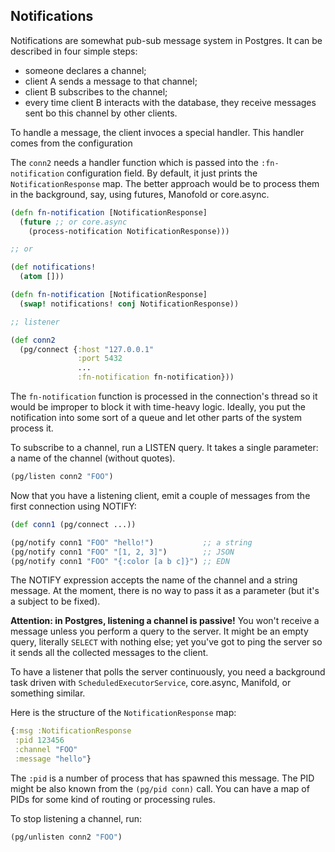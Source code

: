 ## Notifications

<!-- toc -->
<!-- tocstop -->

Notifications are somewhat pub-sub message system in Postgres. It can be
described in four simple steps:

- someone declares a channel;
- client A sends a message to that channel;
- client B subscribes to the channel;
- every time client B interacts with the database, they receive messages sent bo
  this channel by other clients.

To handle a message, the client invoces a special handler. This handler comes
from the configuration

The `conn2` needs a handler function which is passed into the `:fn-notification`
configuration field. By default, it just prints the `NotificationResponse`
map. The better approach would be to process them in the background, say, using
futures, Manofold or core.async.

~~~clojure
(defn fn-notification [NotificationResponse]
  (future ;; or core.async
    (process-notification NotificationResponse)))

;; or

(def notifications!
  (atom []))

(defn fn-notification [NotificationResponse]
  (swap! notifications! conj NotificationResponse))

;; listener

(def conn2
  (pg/connect {:host "127.0.0.1"
               :port 5432
               ...
               :fn-notification fn-notification}))
~~~

The `fn-notification` function is processed in the connection's thread so it
would be improper to block it with time-heavy logic. Ideally, you put the
notification into some sort of a queue and let other parts of the system process
it.

To subscribe to a channel, run a LISTEN query. It takes a single parameter: a
name of the channel (without quotes).

~~~clojure
(pg/listen conn2 "FOO")
~~~

Now that you have a listening client, emit a couple of messages from the first
connection using NOTIFY:

~~~clojure
(def conn1 (pg/connect ...))

(pg/notify conn1 "FOO" "hello!")           ;; a string
(pg/notify conn1 "FOO" "[1, 2, 3]")        ;; JSON
(pg/notify conn1 "FOO" "{:color [a b c]}") ;; EDN
~~~

The NOTIFY expression accepts the name of the channel and a string message. At
the moment, there is no way to pass it as a parameter (but it's a subject to be
fixed).

**Attention: in Postgres, listening a channel is passive!** You won't receive a
message unless you perform a query to the server. It might be an empty query,
literally `SELECT` with nothing else; yet you've got to ping the server so it
sends all the collected messages to the client.

To have a listener that polls the server continuously, you need a background
task driven with `ScheduledExecutorService`, core.async, Manifold, or something
similar.

Here is the structure of the `NotificationResponse` map:

~~~clojure
{:msg :NotificationResponse
 :pid 123456
 :channel "FOO"
 :message "hello"}
~~~

The `:pid` is a number of process that has spawned this message. The PID might
be also known from the `(pg/pid conn)` call. You can have a map of PIDs for some
kind of routing or processing rules.

To stop listening a channel, run:

~~~clojure
(pg/unlisten conn2 "FOO")
~~~
